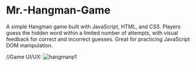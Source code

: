 # Mr.-Hangman-Game
A simple Hangman game built with JavaScript, HTML, and CSS. Players guess the hidden word within a limited number of attempts, with visual feedback for correct and incorrect guesses. Great for practicing JavaScript DOM manipulation.


//Game UI/UX:
![hangmanp1](https://github.com/user-attachments/assets/61e437d5-0473-46e1-ba70-dbb39b5f91da)
